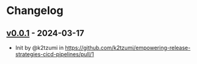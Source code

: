 # Changelog

## [v0.0.1](https://github.com/k2tzumi/empowering-release-strategies-cicd-pipelines/commits/v0.0.1) - 2024-03-17
- Init by @k2tzumi in https://github.com/k2tzumi/empowering-release-strategies-cicd-pipelines/pull/1
